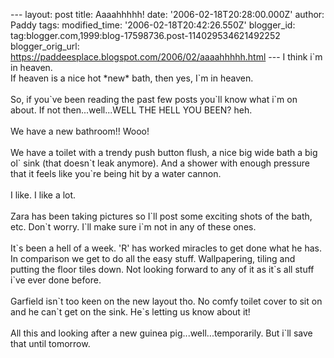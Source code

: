 \-\-- layout: post title: Aaaahhhhh! date: \'2006-02-18T20:28:00.000Z\'
author: Paddy tags: modified\_time: \'2006-02-18T20:42:26.550Z\'
blogger\_id: tag:blogger.com,1999:blog-17598736.post-114029534621492252
blogger\_orig\_url:
https://paddeesplace.blogspot.com/2006/02/aaaahhhhh.html \-\-- I think
i\`m in heaven.\
If heaven is a nice hot \*new\* bath, then yes, I\`m in heaven.\
\
So, if you\`ve been reading the past few posts you\`ll know what i\`m on
about. If not then\...well\...WELL THE HELL YOU BEEN? heh.\
\
We have a new bathroom!! Wooo!\
\
We have a toilet with a trendy push button flush, a nice big wide bath a
big ol\` sink (that doesn\`t leak anymore). And a shower with enough
pressure that it feels like you\`re being hit by a water cannon.\
\
I like. I like a lot.\
\
Zara has been taking pictures so I\`ll post some exciting shots of the
bath, etc. Don\`t worry. I\`ll make sure i\`m not in any of these ones.\
\
It\`s been a hell of a week. \'R\' has worked miracles to get done what
he has. In comparison we get to do all the easy stuff. Wallpapering,
tiling and putting the floor tiles down. Not looking forward to any of
it as it\`s all stuff i\`ve ever done before.\
\
Garfield isn\`t too keen on the new layout tho. No comfy toilet cover to
sit on and he can\`t get on the sink. He\`s letting us know about it!\
\
All this and looking after a new guinea pig\...well\...temporarily. But
i\`ll save that until tomorrow.
